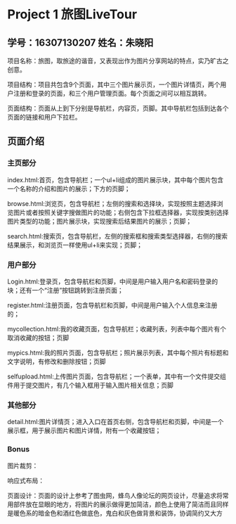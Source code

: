 # Project 1 旅图LiveTour
## 学号：16307130207 姓名：朱晓阳

项目名称：旅图，取旅途的谐音，又表现出作为图片分享网站的特点，实乃旷古之创意。

项目结构：项目共包含9个页面，其中三个图片展示页，一个图片详情页，两个用户注册和登录的页面，和三个用户管理页面。每个页面之间可以相互跳转。

页面结构：页面从上到下分别是导航栏，内容页，页脚。其中导航栏包括到达各个页面的链接和用户下拉栏。

## 页面介绍
### 主页部分

index.html:首页，包含导航栏；一个ul+li组成的图片展示块，其中每个图片包含一个名称的介绍和图片的展示；下方的页脚；

browse.html:浏览页，包含导航栏；左侧的搜索和选择块，实现按照主题选择浏览图片或者按照关键字搜做图片的功能；右侧包含下拉框选择器，实现按类别选择图片类型的功能；图片展示块，实现搜索后结果图片的展示；页脚；

search.html:搜索页，包含导航栏，左侧的搜索框和搜索类型选择器，右侧的搜索结果展示，和浏览页一样使用ul+li来实现；页脚；

### 用户部分

Login.html:登录页，包含导航栏和页脚，中间是用户输入用户名和密码登录的块；还有一个“注册”按钮跳转到注册页面；

register.html:注册页面，包含导航栏和页脚，中间是用户输入个人信息来注册的；

mycollection.html:我的收藏页面，包含导航栏；收藏列表，列表中每个图片有个取消收藏的按钮；页脚

mypics.html:我的照片页面，包含导航栏；照片展示列表，其中每个照片有标题和文字说明，有修改和删除按钮；页脚

selfupload.html:上传图片页面，包含导航栏；一个表单，其中有一个文件提交组件用于提交图片，有几个输入框用于输入图片相关信息；页脚

### 其他部分

detail.html:图片详情页；进入入口在首页右侧，包含导航栏和页脚，中间是一个展示框，用于展示图片和图片详情，附有一个收藏按钮；

### Bonus

图片裁剪：

响应式布局：

页面设计：页面的设计上参考了图虫网，蜂鸟人像论坛的网页设计，尽量追求将常用部件放在显眼的地方，将图片的展示做得更加简洁，颜色上使用了简洁而且同样是暖色系的暗金色和酒红色做底色，鬼白和灰色做背景和装饰，协调简约又大方